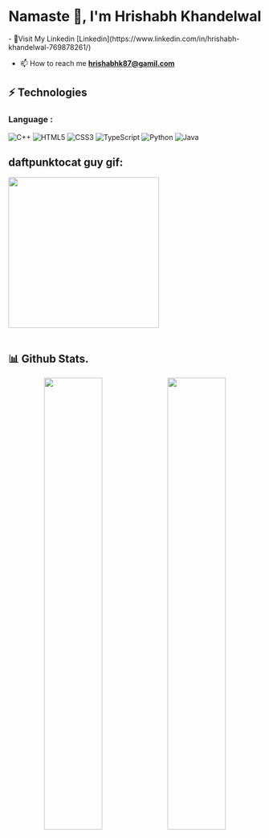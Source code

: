 <h1 align="center">Namaste 👋, I'm Hrishabh Khandelwal</h1>
- 📝Visit My Linkedin [Linkedin](https://www.linkedin.com/in/hrishabh-khandelwal-769878261/)


- 📫 How to reach me **hrishabhk87@gamil.com**


## ⚡ Technologies

### Language :
![C++](https://img.shields.io/badge/-C++-00599C?style=flat-square&logo=c)
![HTML5](https://img.shields.io/badge/-HTML5-E34F26?style=flat-square&logo=html5&logoColor=white)
![CSS3](https://img.shields.io/badge/-CSS3-1572B6?style=flat-square&logo=css3)
![TypeScript](https://img.shields.io/badge/-TypeScript-007ACC?style=flat-square&logo=typescript)
![Python](https://img.shields.io/badge/-Python-black?style=flat-square&logo=Python)
![Java](https://img.shields.io/badge/-java-E34A86?style=flat-square&logo=java)

## daftpunktocat guy gif:
<img align='center' src='https://github.com/mayankchaudhary26/Cool-Readme-ideas/blob/master/data/octocat/daftpunktocat-guy.gif' width='300"'>
<br>
<br> 

  ## 📊 Github Stats.
<p align="center">
	
  <img width="48%" src="https://github-readme-stats.vercel.app/api?username=hrishabh2003&show_icons=true&theme=tokyonight" />
  <img width="48%" src="https://github-readme-streak-stats.herokuapp.com/?user=hrishabh2003&theme=tokyonight" />
</p>

